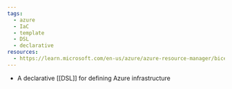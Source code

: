 ```yaml
---
tags:
  - azure
  - IaC
  - template
  - DSL
  - declarative
resources:
  - https://learn.microsoft.com/en-us/azure/azure-resource-manager/bicep/
---
```

- A declarative [[DSL]] for defining Azure infrastructure